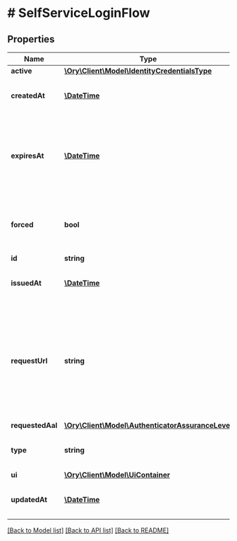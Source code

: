 # # SelfServiceLoginFlow

## Properties

Name | Type | Description | Notes
------------ | ------------- | ------------- | -------------
**active** | [**\Ory\Client\Model\IdentityCredentialsType**](IdentityCredentialsType.md) |  | [optional]
**createdAt** | [**\DateTime**](\DateTime.md) | CreatedAt is a helper struct field for gobuffalo.pop. | [optional]
**expiresAt** | [**\DateTime**](\DateTime.md) | ExpiresAt is the time (UTC) when the flow expires. If the user still wishes to log in, a new flow has to be initiated. |
**forced** | **bool** | Refresh stores whether this login flow should enforce re-authentication. | [optional]
**id** | **string** |  |
**issuedAt** | [**\DateTime**](\DateTime.md) | IssuedAt is the time (UTC) when the flow started. |
**requestUrl** | **string** | RequestURL is the initial URL that was requested from Ory Kratos. It can be used to forward information contained in the URL&#39;s path or query for example. |
**requestedAal** | [**\Ory\Client\Model\AuthenticatorAssuranceLevel**](AuthenticatorAssuranceLevel.md) |  | [optional]
**type** | **string** | The flow type can either be &#x60;api&#x60; or &#x60;browser&#x60;. |
**ui** | [**\Ory\Client\Model\UiContainer**](UiContainer.md) |  |
**updatedAt** | [**\DateTime**](\DateTime.md) | UpdatedAt is a helper struct field for gobuffalo.pop. | [optional]

[[Back to Model list]](../../README.md#models) [[Back to API list]](../../README.md#endpoints) [[Back to README]](../../README.md)
